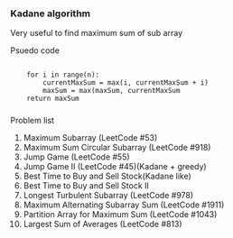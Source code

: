 ### Kadane algorithm

Very useful to find maximum sum of sub array  


Psuedo code
```plaintext
    
    for i in range(n):
        currentMaxSum = max(i, currentMaxSum + i)
        maxSum = max(maxSum, currentMaxSum
    return maxSum
```
###
Problem list    
1. Maximum Subarray (LeetCode #53)
2. Maximum Sum Circular Subarray (LeetCode #918)
3. Jump Game (LeetCode #55)
4. Jump Game II (LeetCode #45)(Kadane + greedy)
5. Best Time to Buy and Sell Stock(Kadane like)
6. Best Time to Buy and Sell Stock II
7. Longest Turbulent Subarray (LeetCode #978)
8.  Maximum Alternating Subarray Sum (LeetCode #1911)
9. Partition Array for Maximum Sum (LeetCode #1043)
10. Largest Sum of Averages (LeetCode #813)